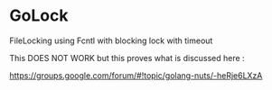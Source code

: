 # GoLock
FileLocking using Fcntl with blocking lock with timeout

This DOES NOT WORK but this proves what is discussed here :

https://groups.google.com/forum/#!topic/golang-nuts/-heRje6LXzA
